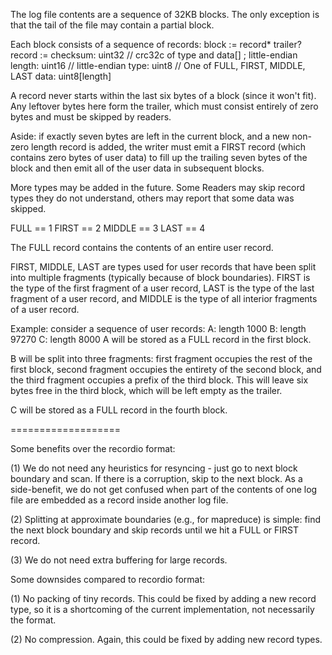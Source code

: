 The log file contents are a sequence of 32KB blocks. The only exception
is that the tail of the file may contain a partial block.

Each block consists of a sequence of records: block := record\* trailer?
record := checksum: uint32 // crc32c of type and data\[\] ;
little-endian length: uint16 // little-endian type: uint8 // One of
FULL, FIRST, MIDDLE, LAST data: uint8\[length\]

A record never starts within the last six bytes of a block (since it
won't fit). Any leftover bytes here form the trailer, which must consist
entirely of zero bytes and must be skipped by readers.

Aside: if exactly seven bytes are left in the current block, and a new
non-zero length record is added, the writer must emit a FIRST record
(which contains zero bytes of user data) to fill up the trailing seven
bytes of the block and then emit all of the user data in subsequent
blocks.

More types may be added in the future. Some Readers may skip record
types they do not understand, others may report that some data was
skipped.

FULL == 1 FIRST == 2 MIDDLE == 3 LAST == 4

The FULL record contains the contents of an entire user record.

FIRST, MIDDLE, LAST are types used for user records that have been split
into multiple fragments (typically because of block boundaries). FIRST
is the type of the first fragment of a user record, LAST is the type of
the last fragment of a user record, and MIDDLE is the type of all
interior fragments of a user record.

Example: consider a sequence of user records: A: length 1000 B: length
97270 C: length 8000 A will be stored as a FULL record in the first
block.

B will be split into three fragments: first fragment occupies the rest
of the first block, second fragment occupies the entirety of the second
block, and the third fragment occupies a prefix of the third block. This
will leave six bytes free in the third block, which will be left empty
as the trailer.

C will be stored as a FULL record in the fourth block.

===================

Some benefits over the recordio format:

(1) We do not need any heuristics for resyncing - just go to next block
    boundary and scan. If there is a corruption, skip to the next block.
    As a side-benefit, we do not get confused when part of the contents
    of one log file are embedded as a record inside another log file.

(2) Splitting at approximate boundaries (e.g., for mapreduce) is simple:
    find the next block boundary and skip records until we hit a FULL or
    FIRST record.

(3) We do not need extra buffering for large records.

Some downsides compared to recordio format:

(1) No packing of tiny records. This could be fixed by adding a new
    record type, so it is a shortcoming of the current implementation,
    not necessarily the format.

(2) No compression. Again, this could be fixed by adding new record
    types.
